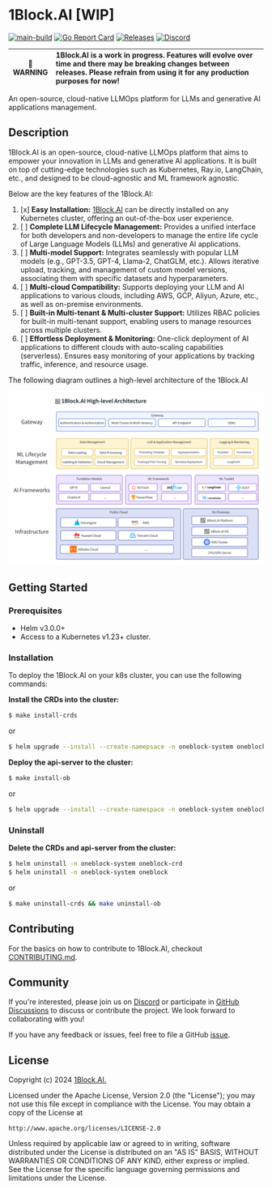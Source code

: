 # 1Block.AI [WIP]
[![main-build](https://github.com/oneblock-ai/oneblock/actions/workflows/main-release.yaml/badge.svg)](https://github.com/oneblock-ai/oneblock/actions/workflows/main-release.yaml)
[![Go Report Card](https://goreportcard.com/badge/github.com/oneblock-ai/oneblock)](https://goreportcard.com/report/github.com/oneblock-ai/oneblock)
[![Releases](https://img.shields.io/github/release/oneblock-ai/oneblock.svg)](https://github.com/oneblock-ai/oneblock/releases)
[![Discord](https://img.shields.io/discord/1178957864300191754?logo=discord&label=discord&color=5865F2)](https://discord.gg/wUekphG8)

| 🚧 WARNING | 1Block.AI is a work in progress. Features will evolve over time and there may be breaking changes between releases. Please refrain from using it for any production purposes for now! |
|------------|:--|

An open-source, cloud-native LLMOps platform for LLMs and generative AI applications management.

## Description
1Block.AI is an open-source, cloud-native LLMOps platform that aims to empower your innovation in LLMs and generative AI applications. It is built on top of cutting-edge technologies such as Kubernetes, Ray.io, LangChain, etc., and designed to be cloud-agnostic and ML framework agnostic.

Below are the key features of the 1Block.AI:

1. [x] **Easy Installation:** [1Block.AI](http://1block.ai) can be directly installed on any Kubernetes cluster, offering an out-of-the-box user experience.
1. [ ] **Complete LLM Lifecycle Management:** Provides a unified interface for both developers and non-developers to manage the entire life cycle of Large Language Models (LLMs) and generative AI applications.
1. [ ] **Multi-model Support:** Integrates seamlessly with popular LLM models (e.g., GPT-3.5, GPT-4, Llama-2, ChatGLM, etc.). Allows iterative upload, tracking, and management of custom model versions, associating them with specific datasets and hyperparameters.
1. [ ] **Multi-cloud Compatibility:** Supports deploying your LLM and AI applications to various clouds, including AWS, GCP, Aliyun, Azure, etc., as well as on-premise environments.
1. [ ] **Built-in Multi-tenant & Multi-cluster Support:** Utilizes RBAC policies for built-in multi-tenant support, enabling users to manage resources across multiple clusters.
1. [ ] **Effortless Deployment & Monitoring:** One-click deployment of AI applications to different clouds with auto-scaling capabilities (serverless). Ensures easy monitoring of your applications by tracking traffic, inference, and resource usage.

The following diagram outlines a high-level architecture of the 1Block.AI

![1block.ai architecture](enhancements/assets/1block-ai-arch.png)

## Getting Started

### Prerequisites
- Helm v3.0.0+
- Access to a Kubernetes v1.23+ cluster.

### Installation
To deploy the 1Block.AI on your k8s cluster, you can use the following commands:

**Install the CRDs into the cluster:**

```sh
$ make install-crds
```
or
```sh
$ helm upgrade --install --create-namepsace -n oneblock-system oneblock-crd ./deploy/charts/oneblock-crd
```

**Deploy the api-server to the cluster:**

```sh
$ make install-ob
```
or
```sh
$ helm upgrade --install --create-namespace -n oneblock-system oneblock ./deploy/charts/oneblock
```

### Uninstall
**Delete the CRDs and api-server from the cluster:**

```sh
$ helm uninstall -n oneblock-system oneblock-crd
$ helm uninstall -n oneblock-system oneblock
```
or
```sh
$ make uninstall-crds && make uninstall-ob
```

## Contributing
For the basics on how to contribute to 1Block.AI, checkout [CONTRIBUTING.md](./CONTRIBUTING.md).


## Community
If you're interested, please join us on [Discord](https://discord.gg/wUekphG8) or participate in [GitHub Discussions](https://github.com/oneblock-ai/oneblock/discussions) to discuss or contribute the project. We look forward to collaborating with you!

If you have any feedback or issues, feel free to file a GitHub [issue](https://github.com/oneblock-ai/oneblock/issues).

## License

Copyright (c) 2024 [1Block.AI.](https://1block.ai/)

Licensed under the Apache License, Version 2.0 (the "License");
you may not use this file except in compliance with the License.
You may obtain a copy of the License at

    http://www.apache.org/licenses/LICENSE-2.0

Unless required by applicable law or agreed to in writing, software
distributed under the License is distributed on an "AS IS" BASIS,
WITHOUT WARRANTIES OR CONDITIONS OF ANY KIND, either express or implied.
See the License for the specific language governing permissions and
limitations under the License.

